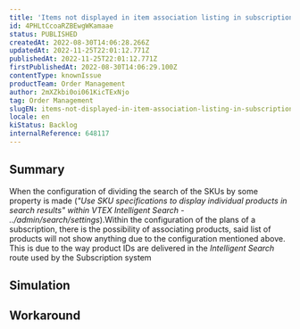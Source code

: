 ```yaml
---
title: 'Items not displayed in item association listing in subscription plans configuration'
id: 4PHLtCcoaRZBEwgWKamaae
status: PUBLISHED
createdAt: 2022-08-30T14:06:28.266Z
updatedAt: 2022-11-25T22:01:12.771Z
publishedAt: 2022-11-25T22:01:12.771Z
firstPublishedAt: 2022-08-30T14:06:29.100Z
contentType: knownIssue
productTeam: Order Management
author: 2mXZkbi0oi061KicTExNjo
tag: Order Management
slugEN: items-not-displayed-in-item-association-listing-in-subscription-plans-configuration
locale: en
kiStatus: Backlog
internalReference: 648117
---
```


## Summary



When the configuration of dividing the search of the SKUs by some property is made (_"Use SKU specifications to display individual products in search results"_ _within VTEX Intelligent Search - ../admin/search/settings_).Within the configuration of the plans of a subscription, there is the possibility of associating products, said list of products will not show anything due to the configuration mentioned above. This is due to the way product IDs are delivered in the _Intelligent Search_ route used by the Subscription system



## Simulation



## Workaround



